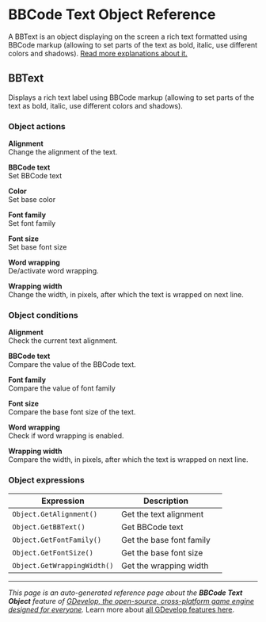 # BBCode Text Object Reference

A BBText is an object displaying on the screen a rich text formatted using BBCode markup (allowing to set parts of the text as bold, italic, use different colors and shadows). [Read more explanations about it.](/gdevelop5/objects/bbtext)



## BBText 

Displays a rich text label using BBCode markup (allowing to set parts of the text as bold, italic, use different colors and shadows). 

### Object actions

**Alignment**  
Change the alignment of the text.

**BBCode text**  
Set BBCode text

**Color**  
Set base color

**Font family**  
Set font family

**Font size**  
Set base font size

**Word wrapping**  
De/activate word wrapping.

**Wrapping width**  
Change the width, in pixels, after which the text is wrapped on next line.

### Object conditions

**Alignment**  
Check the current text alignment.

**BBCode text**  
Compare the value of the BBCode text.

**Font family**  
Compare the value of font family

**Font size**  
Compare the base font size of the text.

**Word wrapping**  
Check if word wrapping is enabled.

**Wrapping width**  
Compare the width, in pixels, after which the text is wrapped on next line.

### Object expressions

| Expression | Description |  |
|-----|-----|-----|
| `Object.GetAlignment()` | Get the text alignment ||
| `Object.GetBBText()` | Get BBCode text ||
| `Object.GetFontFamily()` | Get the base font family ||
| `Object.GetFontSize()` | Get the base font size ||
| `Object.GetWrappingWidth()` | Get the wrapping width ||

---
*This page is an auto-generated reference page about the **BBCode Text Object** feature of [GDevelop, the open-source, cross-platform game engine designed for everyone](https://gdevelop.io/).* Learn more about [all GDevelop features here](/gdevelop5/all-features).